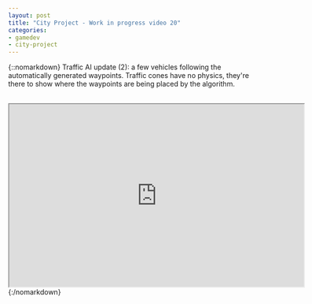```yaml
---
layout: post
title: "City Project - Work in progress video 20"
categories:
- gamedev
- city-project
---
```


{::nomarkdown}
Traffic AI update (2): a few vehicles following the automatically generated waypoints. Traffic cones have no physics, they're there to show where the waypoints are being placed by the algorithm.<br /><br /><div style="text-align: center;"><iframe height="371" src="http://www.youtube.com/embed/riicGp4O3sI?theme=dark" width="600"></iframe><br /></div>
{:/nomarkdown}